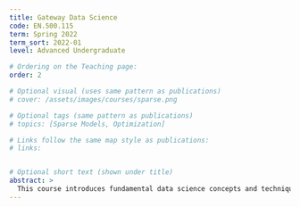 ```yaml
---
title: Gateway Data Science
code: EN.500.115
term: Spring 2022
term_sort: 2022-01
level: Advanced Undergraduate

# Ordering on the Teaching page:
order: 2

# Optional visual (uses same pattern as publications)
# cover: /assets/images/courses/sparse.png

# Optional tags (same pattern as publications)
# topics: [Sparse Models, Optimization]

# Links follow the same map style as publications:
# links:


# Optional short text (shown under title)
abstract: >
  This course introduces fundamental data science concepts and techniques. It is intended for all who plan work on data driven projects, and will serve as a prerequisite for advanced courses in data science and machine learning. Topics covered include linear and nonlinear regression, classification, clustering, and dimensionality reduction. Students deploy Python packages on data sets and apply data science methods on engineering and science problems. Course homework involves significant programming. Attendance and participation in class sessions are expected.
---
```

